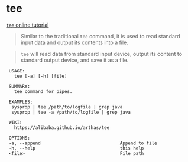 tee
===

[`tee` online tutorial](https://arthas.aliyun.com/doc/arthas-tutorials.html?language=en&id=command-tee)

> Similar to the traditional `tee` command, it is used to read standard input data and output its contents into a file.

> `tee` will read data from standard input device, output its content to standard output device, and save it as a file.


```
 USAGE:
   tee [-a] [-h] [file]

 SUMMARY:
   tee command for pipes.

 EXAMPLES:
  sysprop | tee /path/to/logfile | grep java
  sysprop | tee -a /path/to/logfile | grep java

 WIKI:
   https://alibaba.github.io/arthas/tee

 OPTIONS:
 -a, --append                              Append to file
 -h, --help                                this help
 <file>                                    File path
```